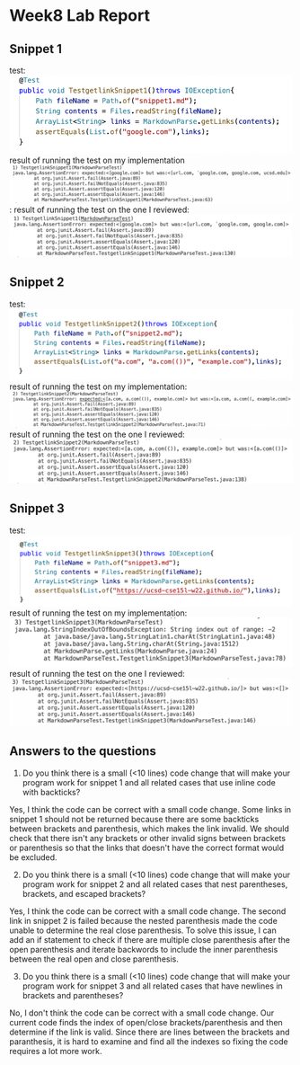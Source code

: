 # Week8 Lab Report

## Snippet 1
test:
![Image](p1.1.png)
result of running the test on my implementation
![Image](p1.2.png):
result of running the test on the one I reviewed:
![Image](p1.3.png)

## Snippet 2
test:
![Image](p2.1.png)
result of running the test on my implementation:
![Image](p2.2.png)
result of running the test on the one I reviewed:
![Image](p2.3.png)

## Snippet 3
test:
![Image](p3.1.png)
result of running the test on my implementation:
![Image](p3.2.png)
result of running the test on the one I reviewed:
![Image](p3.3.png)


## Answers to the questions
1. Do you think there is a small (<10 lines) code change that will make your program work for snippet 1 and all related cases that use inline code with backticks?

Yes, I think the code can be correct with a small code change. Some links in snippet 1 should not be returned because there are some backticks between brackets and parenthesis, which makes the link invalid. We should check that there isn't any brackets or other invalid signs between brackets or parenthesis so that the links that doesn't have the correct format would be excluded. 


2. Do you think there is a small (<10 lines) code change that will make your program work for snippet 2 and all related cases that nest parentheses, brackets, and escaped brackets?

Yes, I think the code can be correct with a small code change. The second link in snippet 2 is failed because the nested parenthesis made the code unable to determine the real close parenthesis. To solve this issue, I can add an if statement to check if there are multiple close parenthesis after the open parenthesis and iterate backwords to include the inner parenthesis between the real open and close parenthesis. 


3. Do you think there is a small (<10 lines) code change that will make your program work for snippet 3 and all related cases that have newlines in brackets and parentheses?

No, I don't think the code can be correct with a small code change. Our current code finds the index of open/close brackets/parenthesis and then determine if the link is valid. Since there are lines between the brackets and paranthesis, it is hard to examine and find all the indexes so fixing the code requires a lot more work. 